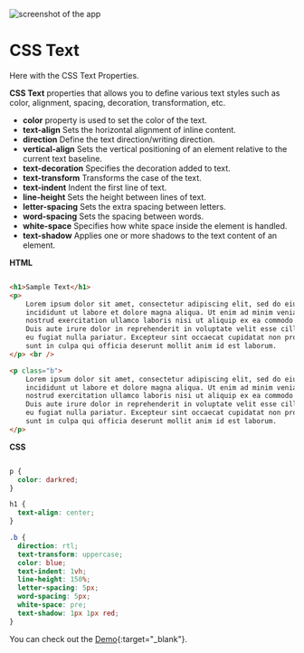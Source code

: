 ![screenshot of the app](https://raw.githubusercontent.com/praveenorugantitech/praveenorugantitech-express-js/master/tech.PNG)


# CSS Text

Here with the CSS Text Properties.

**CSS Text**  properties that allows you to define various text styles such as
color, alignment, spacing, decoration, transformation, etc.

- **color**  property is used to set the color of the text.
- **text-align**  Sets the horizontal alignment of inline content.
- **direction**  Define the text direction/writing direction.
- **vertical-align**  Sets the vertical positioning of an element relative to the current text baseline.
- **text-decoration**  Specifies the decoration added to text.
- **text-transform**  Transforms the case of the text.
- **text-indent**  Indent the first line of text.
- **line-height**  Sets the height between lines of text.
- **letter-spacing**  Sets the extra spacing between letters.
- **word-spacing**  Sets the spacing between words.
- **white-space**  Specifies how white space inside the element is handled.
- **text-shadow**  Applies one or more shadows to the text content of an element.

**HTML**

```HTML

<h1>Sample Text</h1>
<p>
    Lorem ipsum dolor sit amet, consectetur adipiscing elit, sed do eiusmod tempor
    incididunt ut labore et dolore magna aliqua. Ut enim ad minim veniam, quis
    nostrud exercitation ullamco laboris nisi ut aliquip ex ea commodo consequat.
    Duis aute irure dolor in reprehenderit in voluptate velit esse cillum dolore
    eu fugiat nulla pariatur. Excepteur sint occaecat cupidatat non proident,
    sunt in culpa qui officia deserunt mollit anim id est laborum.
</p> <br />

<p class="b">
    Lorem ipsum dolor sit amet, consectetur adipiscing elit, sed do eiusmod tempor
    incididunt ut labore et dolore magna aliqua. Ut enim ad minim veniam, quis
    nostrud exercitation ullamco laboris nisi ut aliquip ex ea commodo consequat.
    Duis aute irure dolor in reprehenderit in voluptate velit esse cillum dolore
    eu fugiat nulla pariatur. Excepteur sint occaecat cupidatat non proident,
    sunt in culpa qui officia deserunt mollit anim id est laborum.
</p>

```

**CSS**

```CSS

p {
  color: darkred;
}

h1 {
  text-align: center;
}

.b {
  direction: rtl;
  text-transform: uppercase;
  color: blue;
  text-indent: 1vh;
  line-height: 150%;
  letter-spacing: 5px;
  word-spacing: 5px;
  white-space: pre;
  text-shadow: 1px 1px red;
}

```

You can check out the [Demo](https://praveenorugantitech.github.io/praveenorugantitech-css/7_Text/Demo){:target="_blank"}.




